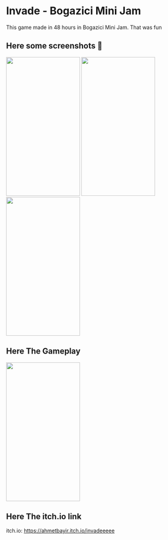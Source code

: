 # Invade - Bogazici Mini Jam 
This game made in 48 hours in Bogazici Mini Jam. That was fun 

## Here some screenshots 📱
<img src="Assets/image_001_0049.jpg" width="200" height="375">  <img src="Assets/image_001_0099.jpg" width="200" height="375">    <img src="Assets/image_001_0302.jpg" width="200" height="375">

## Here The Gameplay
<img src="Assets/movie_001 - Trim.mp4" width="200" height="375">

## Here The itch.io link
itch.io: <https://ahmetbayir.itch.io/invadeeeee>
